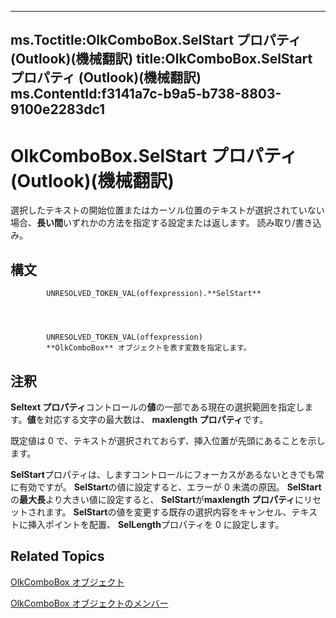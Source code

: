 

---
ms.Toctitle:OlkComboBox.SelStart プロパティ (Outlook)(機械翻訳)
title:OlkComboBox.SelStart プロパティ (Outlook)(機械翻訳)
ms.ContentId:f3141a7c-b9a5-b738-8803-9100e2283dc1
---
# OlkComboBox.SelStart プロパティ (Outlook)(機械翻訳)




選択したテキストの開始位置またはカーソル位置のテキストが選択されていない場合、**長い間**いずれかの方法を指定する設定または返します。   読み取り/書き込み。

## 構文

            UNRESOLVED_TOKEN_VAL(offexpression).**SelStart**




            UNRESOLVED_TOKEN_VAL(offexpression)
            **OlkComboBox** オブジェクトを表す変数を指定します。



## 注釈
**Seltext プロパティ**コントロールの**値**の一部である現在の選択範囲を指定します。**値**を対応する文字の最大数は、 **maxlength プロパティ**です。



既定値は 0 で、テキストが選択されておらず、挿入位置が先頭にあることを示します。



**SelStart**プロパティは、しますコントロールにフォーカスがあるないときでも常に有効ですが。 **SelStart**の値に設定すると、エラーが 0 未満の原因。 **SelStart**の**最大長**より大きい値に設定すると、 **SelStart**が**maxlength プロパティ**にリセットされます。 **SelStart**の値を変更する既存の選択内容をキャンセル、テキストに挿入ポイントを配置、 **SelLength**プロパティを 0 に設定します。



## Related Topics

[OlkComboBox オブジェクト](8d5e2f25-2962-af28-2523-b7b82473ea0a.md)

[OlkComboBox オブジェクトのメンバー](618de9e2-f5b9-40d9-239e-95aeb9dce092.md)




